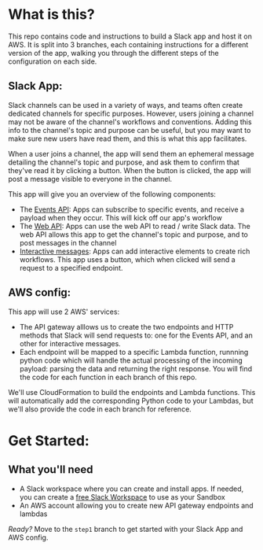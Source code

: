 
# What is this?
This repo contains code and instructions to build a Slack app and host it on AWS. It is split into 3 branches, each containing instructions for a different version of the app, walking you through the different steps of the configuration on each side.

## Slack App:
Slack channels can be used in a variety of ways, and teams often create dedicated channels for specific purposes. However, users joining a channel may not be aware of the channel's workflows and conventions. Adding this info to the channel's topic and purpose can be useful, but you may want to make sure new users have read them, and this is what this app facilitates.

When a user joins a channel, the app will send them an ephemeral message detailing the channel's topic and purpose, and ask them to confirm that they've read it by clicking a button. When the button is clicked, the app will post a message visible to everyone in the channel.

This app will give you an overview of the following components:
- The [Events API](https://api.slack.com/events-api): Apps can subscribe to specific events, and receive a payload when they occur. This will kick off our app's workflow
- The [Web API](https://api.slack.com/web): Apps can use the web API to read / write Slack data. The web API allows this app to get the channel's topic and purpose, and to post messages in the channel
- [Interactive messages](https://api.slack.com/interactive-messages): Apps can add interactive elements to create rich workflows. This app uses a button, which when clicked will send a request to a specified endpoint.

## AWS config:

This app will use 2 AWS' services:
- The API gateway alllows us to create the two endpoints and HTTP methods that Slack will send requests to: one for the Events API, and an other for interactive messages.
- Each endpoint will be mapped to a specific Lambda function, runnning python code which will handle the actual processing of the incoming payload: parsing the data and returning the right response. You will find the code for each function in each branch of this repo.

We'll use CloudFormation to build the endpoints and Lambda functions. This will automatically add the corresponding Python code to your Lambdas, but we'll also provide the code in each branch for reference.


# Get Started:

## What you'll need
- A Slack workspace where you can create and install apps. If needed, you can create a [free Slack Workspace](https://slack.com/get-started#create) to use as your Sandbox
- An AWS account allowing you to create new API gateway endpoints and lambdas

*Ready?* Move to the `step1` branch to get started with your Slack App and AWS config.

